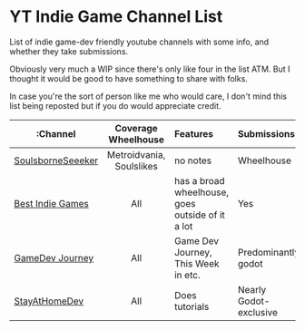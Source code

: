 # YT Indie Game Channel List

List of indie game-dev friendly youtube channels with some info, and whether they take submissions.

Obviously very much a WIP since there's only like four in the list ATM. But I thought it would be good to have something to share with folks.

In case you're the sort of person like me who would care, I don't mind this list being reposted but if you do would appreciate credit.

| :Channel | Coverage Wheelhouse | Features | Submissions |
| ----- | :-----: | :----- | :----- |
| [SoulsborneSeeeker](https://www.youtube.com/@soulsborneseeker/) | Metroidvania, Soulslikes | no notes | Wheelhouse |
| [Best Indie Games](https://www.youtube.com/@ClemmyGames) | All | has a broad wheelhouse, goes outside of it a lot | Yes |
| [GameDev Journey](https://www.youtube.com/@GameDevJourney) | All | Game Dev Journey, This Week in etc. | Predominantly godot |
| [StayAtHomeDev](https://www.youtube.com/@stayathomedev) | All | Does tutorials | Nearly Godot-exclusive |
